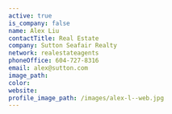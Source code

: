 ```yaml
---
active: true
is_company: false
name: Alex Liu
contactTitle: Real Estate
company: Sutton Seafair Realty
network: realestateagents
phoneOffice: 604-727-8316
email: alex@sutton.com
image_path:
color:
website:
profile_image_path: /images/alex-l--web.jpg
---
```



